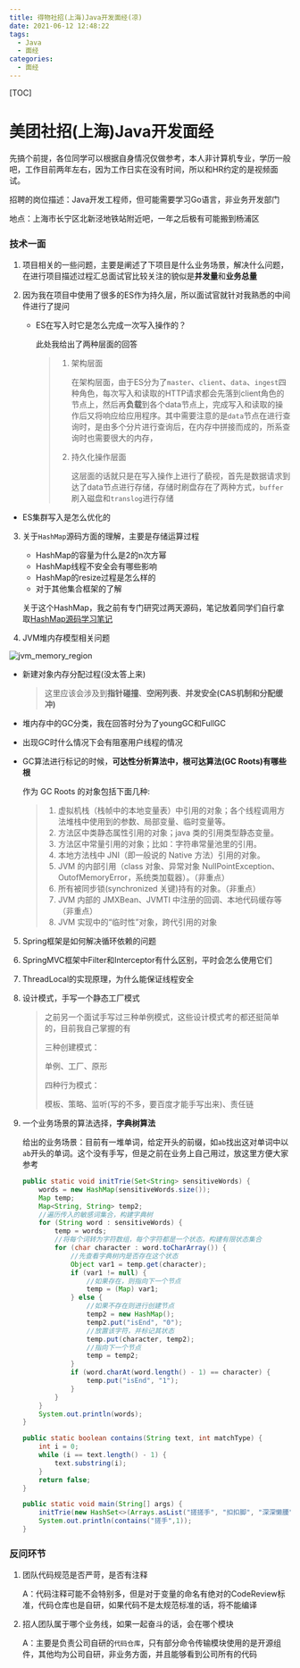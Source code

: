 ```yaml
---
title: 得物社招(上海)Java开发面经(凉)
date: 2021-06-12 12:48:22
tags: 
  - Java
  - 面经
categories:
  - 面经
---
```

[TOC]
# 美团社招(上海)Java开发面经

先搞个前提，各位同学可以根据自身情况仅做参考，本人非计算机专业，学历一般吧，工作目前两年左右，因为工作日实在没有时间，所以和HR约定的是视频面试。

招聘的岗位描述：Java开发工程师，但可能需要学习Go语言，非业务开发部门

地点：上海市长宁区北新泾地铁站附近吧，一年之后极有可能搬到杨浦区

### 技术一面

1. 项目相关的一些问题，主要是阐述了下项目是什么业务场景，解决什么问题，在进行项目描述过程汇总面试官比较关注的貌似是**并发量**和**业务总量**

2. 因为我在项目中使用了很多的ES作为持久层，所以面试官就针对我熟悉的中间件进行了提问

   * ES在写入时它是怎么完成一次写入操作的？

     此处我给出了两种层面的回答
     
     > 1. 架构层面
     >
     >    在架构层面，由于ES分为了`master`、`client`、`data`、`ingest`四种角色，每次写入和读取的HTTP请求都会先落到client角色的节点上，然后再**负载**到各个data节点上，完成写入和读取的操作后又将响应给应用程序。其中需要注意的是`data`节点在进行查询时，是由多个分片进行查询后，在内存中拼接而成的，所系查询时也需要很大的内存，
     >
     > 2. 持久化操作层面
     >
     >    这层面的话就只是在写入操作上进行了藐视，首先是数据请求到达了data节点进行存储，存储时刷盘存在了两种方式，`buffer`刷入磁盘和`translog`进行存储
<!--more-->  
   * ES集群写入是怎么优化的
   
3. 关于`HashMap`源码方面的理解，主要是存储运算过程

   * HashMap的容量为什么是2的n次方幂
   * HashMap线程不安全会有哪些影响
   * HashMap的resize过程是怎么样的
   * 对于其他集合框架的了解

   关于这个HashMap，我之前有专门研究过两天源码，笔记放着同学们自行拿取[HashMap源码学习笔记](https://blog.csdn.net/qq_26125865/article/details/115221949?spm=1001.2014.3001.5501)

4.  JVM堆内存模型相关问题

   ![jvm_memory_region](http://images.marcus659.com/blog/jvm_memory_region.jpg)

   * 新建对象内存分配过程(没太答上来)

     > 这里应该会涉及到**指针碰撞**、**空闲列表**、**并发安全(CAS机制和分配缓冲)**

   * 堆内存中的GC分类，我在回答时分为了youngGC和FullGC

   * 出现GC时什么情况下会有阻塞用户线程的情况

   * GC算法进行标记的时候，**可达性分析算法中，根可达算法(GC Roots)有哪些根**

     作为 GC Roots 的对象包括下面几种:

     > 1. 虚拟机栈（栈帧中的本地变量表）中引用的对象；各个线程调用方法堆栈中使用到的参数、局部变量、临时变量等。 
     > 2. 方法区中类静态属性引用的对象；java 类的引用类型静态变量。 
     > 3. 方法区中常量引用的对象；比如：字符串常量池里的引用。 
     > 4. 本地方法栈中 JNI（即一般说的 Native 方法）引用的对象。 
     > 5. JVM 的内部引用（class 对象、异常对象 NullPointException、OutofMemoryError，系统类加载器）。（非重点） 
     > 6. 所有被同步锁(synchronized 关键)持有的对象。（非重点） 
     > 7. JVM 内部的 JMXBean、JVMTI 中注册的回调、本地代码缓存等（非重点） 
     > 8. JVM 实现中的“临时性”对象，跨代引用的对象

5. Spring框架是如何解决循环依赖的问题

6. SpringMVC框架中Filter和Interceptor有什么区别，平时会怎么使用它们

7. ThreadLocal的实现原理，为什么能保证线程安全

8. 设计模式，手写一个静态工厂模式

   > 之前另一个面试手写过三种单例模式，这些设计模式考的都还挺简单的，目前我自己掌握的有
   >
   > 三种创建模式：
   >
   > 单例、工厂、原形
   >
   > 四种行为模式：
   >
   > 模板、策略、监听(写的不多，要百度才能手写出来)、责任链

9. 一个业务场景的算法选择，**字典树算法**

   给出的业务场景：目前有一堆单词，给定开头的前缀，如`ab`找出这对单词中以`ab`开头的单词。这个没有手写，但是之前在业务上自己用过，放这里方便大家参考

   ```java
   public static void initTrie(Set<String> sensitiveWords) {
       words = new HashMap(sensitiveWords.size());
       Map temp;
       Map<String, String> temp2;
       //遍历传入的敏感词集合，构建字典树
       for (String word : sensitiveWords) {
           temp = words;
           //将每个词转为字符数组，每个字符都是一个状态，构建有限状态集合
           for (char character : word.toCharArray()) {
               //先查看字典树内是否存在这个状态
               Object var1 = temp.get(character);
               if (var1 != null) {
                   //如果存在，则指向下一个节点
                   temp = (Map) var1;
               } else {
                   //如果不存在则进行创建节点
                   temp2 = new HashMap();
                   temp2.put("isEnd", "0");
                   //放置该字符，并标记其状态
                   temp.put(character, temp2);
                   //指向下一个节点
                   temp = temp2;
               }
               if (word.charAt(word.length() - 1) == character) {
                   temp.put("isEnd", "1");
               }
           }
       }
       System.out.println(words);
   }
   
   public static boolean contains(String text, int matchType) {
       int i = 0;
       while (i == text.length() - 1) {
           text.substring(i);
       }
       return false;
   }
   
   public static void main(String[] args) {
       initTrie(new HashSet<>(Arrays.asList("搓搓手", "扣扣脚", "深深懒腰")));
       System.out.println(contains("搓手",1));
   }
   ```

   

### 反问环节

1. 团队代码规范是否严苛，是否有注释

   A：代码注释可能不会特别多，但是对于变量的命名有绝对的CodeReview标准，代码仓库也是自研，如果代码不是太规范标准的话，将不能编译

2. 招人团队属于哪个业务线，如果一起奋斗的话，会在哪个模块

   A：主要是负责公司自研的`代码仓库`，只有部分命令传输模块使用的是开源组件，其他均为公司自研，非业务方面，并且能够看到公司所有的代码







